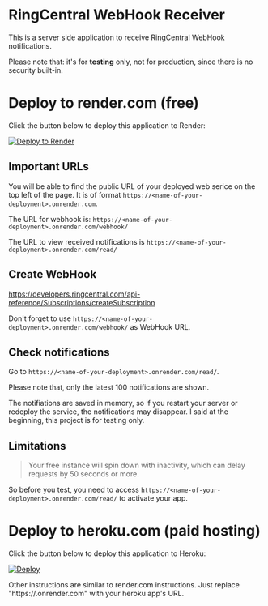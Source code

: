 # RingCentral WebHook Receiver

This is a server side application to receive RingCentral WebHook notifications.

Please note that: it's for **testing** only, not for production, since there is no security built-in.

# Deploy to render.com (free)

Click the button below to deploy this application to Render:

[![Deploy to Render](https://render.com/images/deploy-to-render-button.svg)](https://render.com/deploy)

## Important URLs

You will be able to find the public URL of your deployed web serice on the top left of the page. It is of format `https://<name-of-your-deployment>.onrender.com`.

The URL for webhook is: `https://<name-of-your-deployment>.onrender.com/webhook/`

The URL to view received notifications is `https://<name-of-your-deployment>.onrender.com/read/`

## Create WebHook

https://developers.ringcentral.com/api-reference/Subscriptions/createSubscription

Don't forget to use `https://<name-of-your-deployment>.onrender.com/webhook/` as WebHook URL.

## Check notifications

Go to `https://<name-of-your-deployment>.onrender.com/read/`.

Please note that, only the latest 100 notifications are shown.

The notifiations are saved in memory, so if you restart your server or redeploy the service, the notifications may disappear. I said at the beginning, this project is for testing only.

## Limitations

> Your free instance will spin down with inactivity, which can delay requests by 50 seconds or more.

So before you test, you need to access `https://<name-of-your-deployment>.onrender.com/read/` to activate your app.

# Deploy to heroku.com (paid hosting)

Click the button below to deploy this application to Heroku:

[![Deploy](https://www.herokucdn.com/deploy/button.svg)](https://heroku.com/deploy?template=https://github.com/tylerlong/rc-webhook-receiver)

Other instructions are similar to render.com instructions. Just replace "https://<name-of-your-deployment>.onrender.com" with your heroku app's URL.
